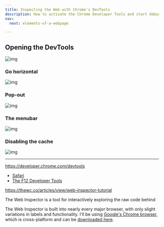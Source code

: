 ```yaml
---
title: Inspecting the Web with Chrome's DevTools
description: How to activate the Chrome Developer Tools and start debugging web pages
nav:
  next: elements-of-a-webpage

---
```





## Opening the DevTools

![img](/files/images/tutorials/devtools/intro-devtools-open-panel.gif)



### Go horizontal

![img](/files/images/tutorials/devtools/intro-devtools-go-horz.gif)


### Pop-out

![img](/files/images/tutorials/devtools/intro-devtools-pop-out.gif)

### The menubar

![img](/files/images/tutorials/devtools/intro-devtools-menubar.gif)



### Disabling the cache

![img](/files/images/tutorials/devtools/intro-devtools-disable-cache.gif)


--------



https://developer.chrome.com/devtools

- [Safari](https://developer.apple.com/safari/tools/)
- [The F12 Developer Tools](https://msdn.microsoft.com/library/ie/bg182326(v=vs.85))

https://thewc.co/articles/view/web-inspector-tutorial

The Web Inspector is a tool for interactively exploring the raw code behind 


The Web Inspector is built into nearly every major browser, with only slight variations in labels and functionality. I'll be using [Google's Chrome browser](http://www.google.com/chrome), which is cross-platform and can be [downloaded here](http://www.google.com/chrome).



